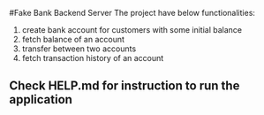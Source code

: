 #Fake Bank Backend Server
The project have below functionalities:
1. create bank account for customers with some initial balance
2. fetch balance of an account
3. transfer between two accounts
4. fetch transaction history of an account

## Check HELP.md for instruction to run the application